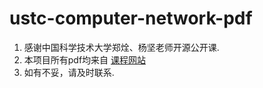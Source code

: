 # ustc-computer-network-pdf

1. 感谢中国科学技术大学郑烇、杨坚老师开源公开课.
2. 本项目所有pdf均来自 [课程网站](http://staff.ustc.edu.cn/~qzheng/teaching.html) 
3. 如有不妥，请及时联系.
